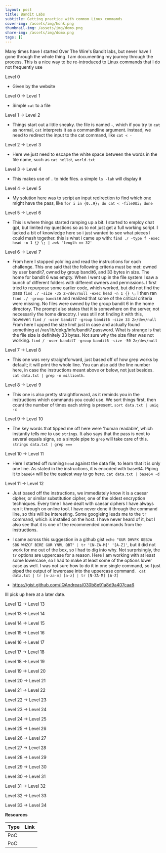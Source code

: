 ```yaml
---
layout: post
title: Bandit Labs
subtitle: Getting practice with common Linux commands
cover-img: /assets/img/honk.png
thumbnail-img: /assets/img/domo.png
share-img: /assets/img/domo.png
tags: []
---
```


Many times have I started Over The Wire's Bandit labs, but never have I gone through the whole thing. I am documenting my journey through the process. This is a nice way to be re-introduced to Linux commands that I do not frequently use

Level 0
- Given by the website

Level 0 → Level 1
- Simple ```cat``` to a file

Level 1 → Level 2
- Things start out a little sneaky. the file is named ```-```, which if you try to ```cat``` as normal, ```cat``` interprets it as a commandline argument. instead, we need to redirect the input to the cat command, like ```cat < -```

Level 2 → Level 3
- Here we just need to escape the white space between the words in the file name, such as ```cat hello\ world.txt```

Level 3 → Level 4
- This makes use of ```.``` to hide files. a simple ```ls -lah``` will display it

Level 4 → Level 5
- My solution here was to script an input redirection to find which one might have the pass, like ```for i in {0..9}; do cat < -file0$i; done```

Level 5 → Level 6
- This is where things started ramping up a bit. I started to employ chat gpt, but limited my questions so as to not just get a full working script. I lacked a bit of knowledge here so i just wanted to see what pieces I could mash together. this is what i came up with: ```find ./ -type f -exec head -n 1 {} \; | awk 'length == 32'```

Level 6 → Level 7
- From here I stopped yolo'ing and read the instructions for each challenge. This one said that the following criteria must be met: owned by user bandit7, owned by group bandit6, and 33 bytes in size.
  The home for bandit 6 was empty. When I went up in the file system I saw a bunch of different folders with different owners and permissions. I first tried to repurpose some earlier code, which worked, but did not find the pass
  ```find ./ -size -35 2>/dev/null -exec head -n 1 {} \;```
  I then ran ```find ./ -group bandit6``` and realized that some of the critical criteria were missing. No files were owned by the group bandit 6 in the home directory. The prompt also states that it is somewhere on the server, not necessarily the home direcotry. I was still not finding it with this, however: ```find / -user bandit7 -group bandit6 -size 33 2>/dev/null```
  From here I upped the size limit just in case and actually found something at /var/lib/dpkg/info/bandit7.password. What is strange is that the file size is definitely 33 bytes. Not sure why the size filter was not working.
  ```find / -user bandit7 -group bandit6 -size -50 2>/dev/null```

Level 7 → Level 8
- This one was very straightforward, just based off of how grep works by default; it will print the whole line. You can also add the line number here, in case the instructions meant above or below, not just besides. ```cat data.txt | grep -n millionth```. 

Level 8 → Level 9
- This one is also pretty straightforward, as it reminds you in the instructions which commands you could use. We sort things first, then count the number of times each string is present. ```sort data.txt | uniq -c```
  
Level 9 → Level 10
- The key words that tipped me off here were 'human readable', which instantly tells me to use ```strings```. It also says that the pass is next to several equals signs, so a simple pipe to ```grep``` will take care of this. ```strings data.txt | grep ===```

Level 10 → Level 11
- Here I started off running ```head``` against the data file, to learn that it is only one line. As stated in the instructions, it is encoded with base64. Piping it to ```base64``` will be the easiest way to go here. ```cat data.txt | base64 -d```
  
Level 11 → Level 12
- Just based off the instructions, we immediately know it is a caesar cipher, or similar substitution cipher, one of the oldest encryption techniques. Every time I have dealt with caesar ciphers I have always ran it through on online tool. I have never done it through the command line, so this will be interesting. Some googleing leads me to the ```tr``` command, which is installed on the host. I have never heard of it, but I also see that it is one of the recommended commands from the instructions.

- I came across this suggestion in a github gist ```echo "GUR DHVPX OEBJA SBK WHZCF BIRE GUR YNML QBT" | tr '[N-ZA-M]' '[A-Z]'```, but it did not work for me out of the box, so I had to dig into why. Not surprisingly, the ```tr``` options are uppercase for a reason. Here I am working with at least some lowercase, so I had to make at least some of the options lower case as well. I was not sure how to do it in one single command, so I just piped the output of lowercase into the uppercase command. ``` cat data.txt | tr [n-za-m] [a-z] | tr [N-ZA-M] [A-Z]```

- https://gist.github.com/IQAndreas/030b8e91a8d9a407caa6

Ill pick up here at a later date.

Level 12 → Level 13

Level 13 → Level 14

Level 14 → Level 15

Level 15 → Level 16

Level 16 → Level 17

Level 17 → Level 18

Level 18 → Level 19

Level 19 → Level 20

Level 20 → Level 21

Level 21 → Level 22

Level 22 → Level 23

Level 23 → Level 24

Level 24 → Level 25

Level 25 → Level 26

Level 26 → Level 27

Level 27 → Level 28

Level 28 → Level 29

Level 29 → Level 30

Level 30 → Level 31

Level 31 → Level 32

Level 32 → Level 33

Level 33 → Level 34

**Resources**

| Type | Link |
| :------ | :--- |
| PoC ||
| PoC ||

```
